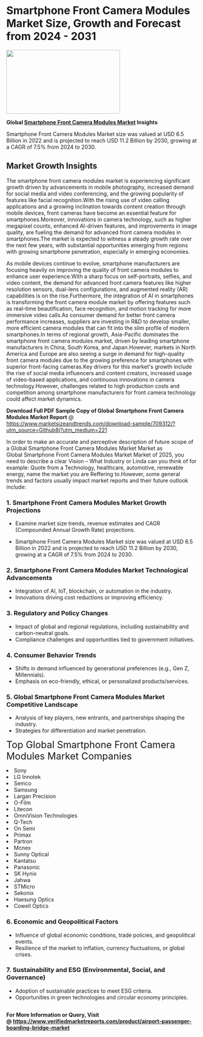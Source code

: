 <H1>Smartphone Front Camera Modules Market Size, Growth and Forecast from 2024 - 2031</H1><img class="aligncenter size-medium wp-image-584254" src="https://thirdeyenews.in/wp-content/uploads/2024/09/Global-Market-Research-300x168.jpeg" alt="" width="300" height="168" /><p><strong>Global&nbsp;<a href="https://www.marketsizeandtrends.com/download-sample/709312/?utm_source=Github8j?utm_medium=221">Smartphone Front Camera Modules Market</a> Insights</strong></p><p>Smartphone Front Camera Modules Market size was valued at USD 6.5 Billion in 2022 and is projected to reach USD 11.2 Billion by 2030, growing at a CAGR of 7.5% from 2024 to 2030.</p><p><h2>Market Growth Insights</h2> <p>The smartphone front camera modules market is experiencing significant growth driven by advancements in mobile photography, increased demand for social media and video conferencing, and the growing popularity of features like facial recognition.With the rising use of video calling applications and a growing inclination towards content creation through mobile devices, front cameras have become an essential feature for smartphones.Moreover, innovations in camera technology, such as higher megapixel counts, enhanced AI-driven features, and improvements in image quality, are fueling the demand for advanced front camera modules in smartphones.The market is expected to witness a steady growth rate over the next few years, with substantial opportunities emerging from regions with growing smartphone penetration, especially in emerging economies.</p> <p>As mobile devices continue to evolve, smartphone manufacturers are focusing heavily on improving the quality of front camera modules to enhance user experience.With a sharp focus on self-portraits, selfies, and video content, the demand for advanced front camera features like higher resolution sensors, dual-lens configurations, and augmented reality (AR) capabilities is on the rise.Furthermore, the integration of AI in smartphones is transforming the front camera module market by offering features such as real-time beautification, face recognition, and motion tracking for more immersive video calls.As consumer demand for better front camera performance increases, suppliers are investing in R&D to develop smaller, more efficient camera modules that can fit into the slim profile of modern smartphones.In terms of regional growth, Asia-Pacific dominates the smartphone front camera modules market, driven by leading smartphone manufacturers in China, South Korea, and Japan.However, markets in North America and Europe are also seeing a surge in demand for high-quality front camera modules due to the growing preference for smartphones with superior front-facing cameras.Key drivers for this market's growth include the rise of social media influencers and content creators, increased usage of video-based applications, and continuous innovations in camera technology.However, challenges related to high production costs and competition among smartphone manufacturers for front camera technology could affect market dynamics.<p><span class=""><strong>Download Full PDF Sample Copy of Global Smartphone Front Camera Modules Market Report</strong> @ <a href="https://www.marketsizeandtrends.com/download-sample/709312/?utm_source=Github8j?utm_medium=221" target="_blank">https://www.marketsizeandtrends.com/download-sample/709312/?utm_source=Github8j?utm_medium=221</a></span></p><p>In order to make an accurate and perceptive description of future scope of a Global&nbsp;Smartphone Front Camera Modules Market Market as Global&nbsp;Smartphone Front Camera Modules Market Market of 2025, you need to describe a clear Vision &ndash; What Industry or Linda can you think of for example: Quote from a Technology, healthcare, automotive, renewable energy, name the market you are Reffering to.However, some general trends and factors usually impact market reports and their future outlook include:</p><h3>1.&nbsp;<strong>Smartphone Front Camera Modules Market Growth Projections</strong></h3><ul><li>Examine market size trends, revenue estimates and CAGR (Compounded Annual Growth Rate) projections.</li><li><p>Smartphone Front Camera Modules Market size was valued at USD 6.5 Billion in 2022 and is projected to reach USD 11.2 Billion by 2030, growing at a CAGR of 7.5% from 2024 to 2030.</p></li></ul><h3>2.&nbsp;<strong>Smartphone Front Camera Modules Market Technological Advancements</strong></h3><ul><li>Integration of AI, IoT, blockchain, or automation in the industry.</li><li>Innovations driving cost reductions or improving efficiency.</li></ul><h3>3.&nbsp;<strong>Regulatory and Policy Changes</strong></h3><ul><li>Impact of global and regional regulations, including sustainability and carbon-neutral goals.</li><li>Compliance challenges and opportunities tied to government initiatives.</li></ul><h3>4.&nbsp;<strong>Consumer Behavior Trends</strong></h3><ul><li>Shifts in demand influenced by generational preferences (e.g., Gen Z, Millennials).</li><li>Emphasis on eco-friendly, ethical, or personalized products/services.</li></ul><h3>5.&nbsp;<strong>Global Smartphone Front Camera Modules Market Competitive Landscape</strong></h3><ul><li>Analysis of key players, new entrants, and partnerships shaping the industry.</li><li>Strategies for differentiation and market penetration.</li></ul><p data-pm-slice="1 1 []"><span style="color: inherit; font-family: inherit; font-size: 25px;">Top Global Smartphone Front Camera Modules Market Companies</span></p><div class="" data-test-id=""><p><li>Sony</li><li> LG Innotek</li><li> Semco</li><li> Samsung</li><li> Largan Precision</li><li> O-Film</li><li> Litecon</li><li> OmniVision Technologies</li><li> Q-Tech</li><li> On Semi</li><li> Primax</li><li> Partron</li><li> Mcnex</li><li> Sunny Optical</li><li> Kantatsu</li><li> Panasonic</li><li> SK Hynix</li><li> Jahwa</li><li> STMicro</li><li> Sekonix</li><li> Haesung Optics</li><li> Cowell Optics</li></p></div><h3>6.&nbsp;<strong>Economic and Geopolitical Factors</strong></h3><ul><li>Influence of global economic conditions, trade policies, and geopolitical events.</li><li>Resilience of the market to inflation, currency fluctuations, or global crises.</li></ul><h3>7.&nbsp;<strong>Sustainability and ESG (Environmental, Social, and Governance)</strong></h3><ul><li>Adoption of sustainable practices to meet ESG criteria.</li><li>Opportunities in green technologies and circular economy principles.</li></ul><h2><strong style="font-size: 14px;">For More Information or Query, Visit @&nbsp;</strong><a style="background-color: #ffffff; font-size: 14px;" href="https://www.marketsizeandtrends.com/report/smartphone-front-camera-modules-market/" target="_blank">https://www.verifiedmarketreports.com/product/airport-passenger-boarding-bridge-market</a></h2>